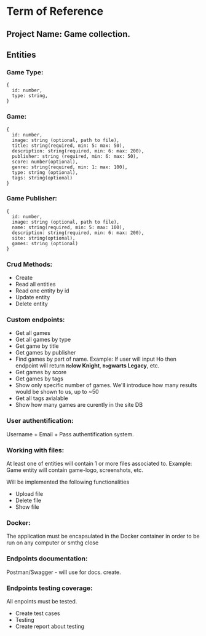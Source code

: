 # Term of Reference

## Project Name: Game collection.

## Entities

### Game Type:
    {
      id: number,
      type: string,
    }

### Game:
    {
      id: number,
      image: string (optional, path to file),
      title: string(required, min: 5: max: 50),
      description: string(required, min: 6: max: 200),
      publisher: string (required, min: 6: max: 50),
      score: number(optional),
      genre: string(required, min: 1: max: 100),
      type: string (optional),
      tags: string(optional)
    }
    
### Game Publisher:
    {
      id: number,
      image: string (optional, path to file),
      name: string(required, min: 5: max: 100),
      description: string(required, min: 6: max: 200),
      site: string(optional),
      games: string (optional)
    }
    
### Crud Methods:

- Create 
- Read all entities
- Read one entity by id
- Update entity
- Delete entity
      
### Custom endpoints:

- Get all games
- Get all games by type
- Get game by title
- Get games by publisher
- Find games by part of name. Example: If user will input Ho then endpoint will return **`Ho`low Knight**, **`Ho`gwarts Legacy**, etc.
- Get games by score
- Get games by tags
- Show only specific number of games. We'll introduce how many results would be shown to us, up to ~50
- Get all tags avialable
- Show how many games are curently in the site DB

### User authentification:

Username + Email + Pass authentification system.

### Working with files:

At least one of entities will contain 1 or more files associated to. Example: Game entity will contain game-logo, screenshots, etc.

Will be implemented the following functionalities

- Upload file
- Delete file
- Show file

### Docker:

The application must be encapsulated in the Docker container in order to be run on any computer or smthg close

### Endpoints documentation:

Postman/Swagger - will use for docs. create.

### Endpoints testing coverage:

All enpoints must be tested.

- Create test cases
- Testing
- Create report about testing
